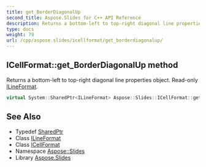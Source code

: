 ```yaml
---
title: get_BorderDiagonalUp
second_title: Aspose.Slides for C++ API Reference
description: Returns a bottom-left to top-right diagonal line properties object. Read-only ILineFormat.
type: docs
weight: 79
url: /cpp/aspose.slides/icellformat/get_borderdiagonalup/
---
```

## ICellFormat::get_BorderDiagonalUp method


Returns a bottom-left to top-right diagonal line properties object. Read-only [ILineFormat](../../ilineformat/).

```cpp
virtual System::SharedPtr<ILineFormat> Aspose::Slides::ICellFormat::get_BorderDiagonalUp()=0
```

## See Also

* Typedef [SharedPtr](../../../system/sharedptr/)
* Class [ILineFormat](../../ilineformat/)
* Class [ICellFormat](../)
* Namespace [Aspose::Slides](../../)
* Library [Aspose.Slides](../../../)
